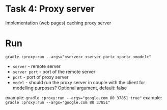 # Task 4: Proxy server

Implementation (web pages) caching proxy server

# Run

`gradle :proxy:run --args="<server> <server port> <port> <model>"`

* `server` - remote server
* `server port` - port of the remote server
* `port` - port of proxy server
* `model` - should run the proxy server in couple with the client for modelling purposes? Optional argument, default: false

example: `gradle :proxy:run --args="google.com 80 37851 true"`
example: `gradle :proxy:run --args="google.com 80 37851"`